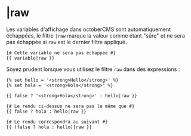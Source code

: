 # |raw

Les variables d'affichage dans octoberCMS sont automatiquement échappées, le filtre `|raw` marque la valeur comme étant "sûre" et ne sera pas échappée si `raw` est le dernier filtre appliqué.

    {# Cette variable ne sera pas échappée #}
    {{ variable|raw }}

Soyez prudent lorsque vous utilisez le filtre `raw` dans des expressions :

    {% set hello = '<strong>Hello</strong>' %}
    {% set hola = '<strong>Hola</strong>' %}

    {{ false ? '<strong>Hola</strong>' : hello|raw }}

    {# Le rendu ci-dessus ne sera pas le même que #}
    {{ false ? hola : hello|raw }}

    {# Le rendu correspondra au suivant #}
    {{ (false ? hola : hello)|raw }}
